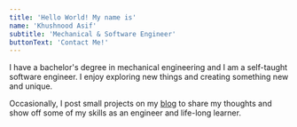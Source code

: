```yaml
---
title: 'Hello World! My name is'
name: 'Khushnood Asif'
subtitle: 'Mechanical & Software Engineer'
buttonText: 'Contact Me!'
---
```


I have a bachelor's degree in mechanical engineering and I am a self-taught software engineer. I enjoy exploring new things and creating something new and unique.

Occasionally, I post small projects on my [blog](https://codecaliper.me/) to share my thoughts and show off some of my skills as an engineer and life-long learner.
